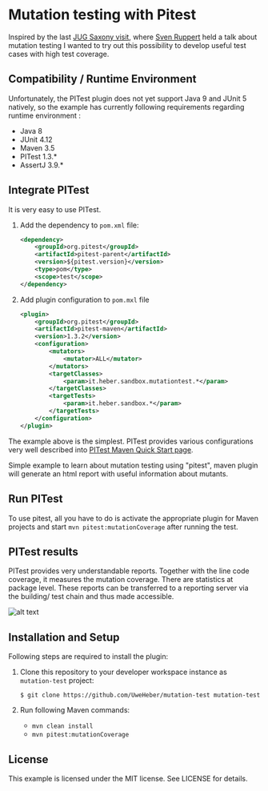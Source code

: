 # Mutation testing with Pitest

Inspired by the last [JUG Saxony visit][1], where [Sven Ruppert][2] held a 
talk about mutation testing I wanted to try out this possibility to develop 
useful test cases with high test coverage.

## Compatibility / Runtime Environment
Unfortunately, the PITest plugin does not yet support Java 9 and JUnit 5 
natively, so the example has currently following requirements regarding runtime
environment :

* Java 8
* JUnit 4.12
* Maven 3.5
* PITest 1.3.*
* AssertJ 3.9.*

## Integrate PITest
It is very easy to use PITest. 

1. Add the dependency to ```pom.xml``` file:
    ```xml
    <dependency>
        <groupId>org.pitest</groupId>
        <artifactId>pitest-parent</artifactId>
        <version>${pitest.version}</version>
        <type>pom</type>
        <scope>test</scope>
    </dependency>
    ```
2. Add plugin configuration to ```pom.mxl``` file
    ```xml
    <plugin>
        <groupId>org.pitest</groupId>
        <artifactId>pitest-maven</artifactId>
        <version>1.3.2</version>
        <configuration>
            <mutators>
                <mutator>ALL</mutator>
            </mutators>
            <targetClasses>
                <param>it.heber.sandbox.mutationtest.*</param>
            </targetClasses>
            <targetTests>
                <param>it.heber.sandbox.*</param>
            </targetTests>
        </configuration>
    </plugin>
    ```
The example above is the simplest. PITest provides various configurations very 
well described into [PITest Maven Quick Start page][3].

Simple example to learn about mutation testing using "pitest", maven plugin will 
generate an html report with useful information about mutants.

## Run PITest

To use pitest, all you have to do is activate the appropriate plugin for Maven 
projects and start ```mvn pitest:mutationCoverage``` after running the test.

## PITest results

PITest provides very understandable reports. Together with the line code 
coverage, it measures the mutation coverage. There are statistics at package 
level. These reports can be transferred to a reporting server via the building/
test chain and thus made accessible.

![alt text][4]


## Installation and Setup

Following steps are required to install the plugin:
1.  Clone this repository to your developer workspace instance as `mutation-test` project:

    `$ git clone https://github.com/UweHeber/mutation-test mutation-test`
    
2. Run following Maven commands:
    
    * ```mvn clean install```
    * ```mvn pitest:mutationCoverage```
 
## License 
 This example is licensed under the MIT license. See LICENSE for details.


[1]:https://jugsaxony.org/veranstaltungen/98/start_hunting_the_bugs_mutation_testing/
[2]:https://www.gitbook.com/@sven-ruppert
[3]:http://pitest.org/quickstart/maven/
[4]:http://heber.it/images/github/pitest-webreport.png "Screen shot - PITest Web report"
